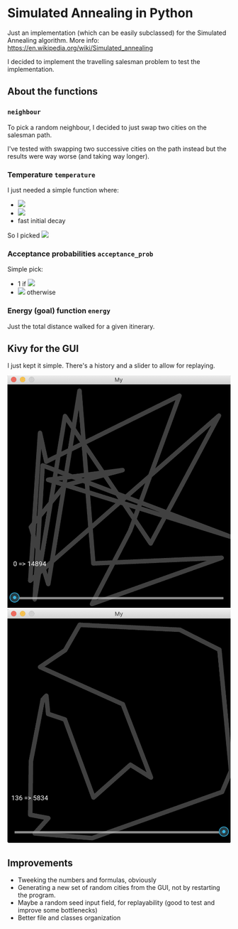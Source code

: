 # Simulated Annealing in Python

Just an implementation (which can be easily subclassed) for the Simulated Annealing algorithm. More info: https://en.wikipedia.org/wiki/Simulated_annealing

I decided to implement the travelling salesman problem to test the implementation.

## About the functions

### `neighbour`

To pick a random neighbour, I decided to just swap two cities on the salesman path.

I've tested with swapping two successive cities on the path instead but the results were way worse (and taking way longer).

### Temperature `temperature`

I just needed a simple function where:

* <img src="https://render.githubusercontent.com/render/math?math=f(1) = 0">
* <img src="https://render.githubusercontent.com/render/math?math=f(0) = T_{max}">
* fast initial decay

So I picked <img src="https://render.githubusercontent.com/render/math?math=t_{max} (x - 1)^2">

### Acceptance probabilities `acceptance_prob`

Simple pick:

* 1 if <img src="https://render.githubusercontent.com/render/math?math=e' > e">
* <img src="https://render.githubusercontent.com/render/math?math=\exp(-(e'-e)/T)"> otherwise

### Energy (goal) function `energy`

Just the total distance walked for a given itinerary.

## Kivy for the GUI

I just kept it simple. There's a history and a slider to allow for replaying.

![Initial](images/initial_state.png)
![Final](images/final_state.png)

## Improvements

* Tweeking the numbers and formulas, obviously
* Generating a new set of random cities from the GUI, not by restarting the program.
* Maybe a random seed input field, for replayability (good to test and improve some bottlenecks)
* Better file and classes organization

